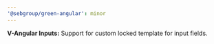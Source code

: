 ```yaml
---
'@sebgroup/green-angular': minor
---
```


**V-Angular Inputs:** Support for custom locked template for input fields.
